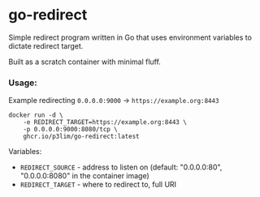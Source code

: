 # go-redirect

Simple redirect program written in Go that uses environment variables to dictate redirect target.

Built as a scratch container with minimal fluff.

### Usage:

Example redirecting `0.0.0.0:9000` -> `https://example.org:8443`

	docker run -d \
	    -e REDIRECT_TARGET=https://example.org:8443 \
	    -p 0.0.0.0:9000:8080/tcp \
	    ghcr.io/p3lim/go-redirect:latest

Variables:

- `REDIRECT_SOURCE` - address to listen on (default: "0.0.0.0:80", "0.0.0.0:8080" in the container image)
- `REDIRECT_TARGET` - where to redirect to, full URI
